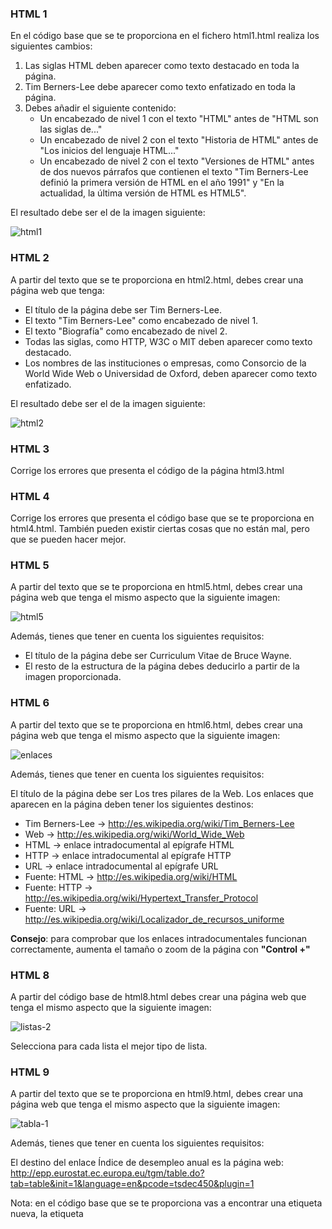 ### HTML 1

En el código base que se te proporciona en el fichero html1.html realiza los siguientes cambios:

1. Las siglas HTML deben aparecer como texto destacado en toda la página.
2. Tim Berners-Lee debe aparecer como texto enfatizado en toda la página.
3. Debes añadir el siguiente contenido:
    - Un encabezado de nivel 1 con el texto "HTML" antes de "HTML son las siglas de..."
    - Un encabezado de nivel 2 con el texto "Historia de HTML" antes de "Los inicios del lenguaje HTML..."
    - Un encabezado de nivel 2 con el texto "Versiones de HTML" antes de dos nuevos párrafos que contienen el texto "Tim Berners-Lee definió la primera versión de HTML en el año 1991" y "En la actualidad, la última versión de HTML es HTML5".

El resultado debe ser el de la imagen siguiente:

![html1](https://imgur.com/rEFTVhz.png)

### HTML 2

A partir del texto que se te proporciona en html2.html, debes crear una página web que tenga:

+ El título de la página debe ser Tim Berners-Lee.
+ El texto "Tim Berners-Lee" como encabezado de nivel 1.
+ El texto "Biografía" como encabezado de nivel 2.
+ Todas las siglas, como HTTP, W3C o MIT deben aparecer como texto destacado.
+ Los nombres de las instituciones o empresas, como Consorcio de la World Wide Web o Universidad de Oxford, deben aparecer como texto enfatizado.

El resultado debe ser el de la imagen siguiente:

![html2](https://imgur.com/CpBHyEf.png)

### HTML 3

Corrige los errores que presenta el código de la página html3.html

### HTML 4

Corrige los errores que presenta el código base que se te proporciona en html4.html. También pueden existir ciertas cosas que no están mal, pero que se pueden hacer mejor.

### HTML 5

A partir del texto que se te proporciona en html5.html, debes crear una página web que tenga el mismo aspecto que la siguiente imagen:

![html5](https://imgur.com/LAoFteF.png)

Además, tienes que tener en cuenta los siguientes requisitos:

+ El título de la página debe ser Curriculum Vitae de Bruce Wayne.
+ El resto de la estructura de la página debes deducirlo a partir de la imagen proporcionada.

### HTML 6

A partir del texto que se te proporciona en html6.html, debes crear una página web que tenga el mismo aspecto que la siguiente imagen:

![enlaces](https://imgur.com/hZYqOfr.png)

Además, tienes que tener en cuenta los siguientes requisitos:

El título de la página debe ser Los tres pilares de la Web.
Los enlaces que aparecen en la página deben tener los siguientes destinos:
+ Tim Berners-Lee → http://es.wikipedia.org/wiki/Tim_Berners-Lee
+ Web → http://es.wikipedia.org/wiki/World_Wide_Web
+ HTML → enlace intradocumental al epígrafe HTML
+ HTTP → enlace intradocumental al epígrafe HTTP
+ URL → enlace intradocumental al epígrafe URL
+ Fuente: HTML → http://es.wikipedia.org/wiki/HTML
+ Fuente: HTTP → http://es.wikipedia.org/wiki/Hypertext_Transfer_Protocol
+ Fuente: URL → http://es.wikipedia.org/wiki/Localizador_de_recursos_uniforme

__Consejo__: para comprobar que los enlaces intradocumentales funcionan correctamente, aumenta el tamaño o zoom de la página con __"Control +"__

### HTML 8

A partir del código base de html8.html debes crear una página web que tenga el mismo aspecto que la siguiente imagen:

![listas-2](https://imgur.com/KxGlvWr.png)

Selecciona para cada lista el mejor tipo de lista.

### HTML 9

A partir del texto que se te proporciona en html9.html, debes crear una página web que tenga el mismo aspecto que la siguiente imagen:

![tabla-1](https://imgur.com/YtJcgO4.png)

Además, tienes que tener en cuenta los siguientes requisitos:

El destino del enlace Índice de desempleo anual es la página web:
http://epp.eurostat.ec.europa.eu/tgm/table.do?tab=table&init=1&language=en&pcode=tsdec450&plugin=1

Nota: en el código base que se te proporciona vas a encontrar una etiqueta nueva, la etiqueta <style>. Esta etiqueta permite introducir instrucciones de CSS (Cascading Style Sheets) en una página web. CSS se emplea para definir la presentación visual de una página web y se explica en la segunda parte de este curso. Las instrucciones que se han incluido tienen como objetivo que la tabla y las celdas de la tabla se muestren con un borde. Esto también se podría haber logrado con el atributo border de HTML, pero es mejor utilizar siempre CSS para todo lo relacionado con la presentación de una página web.
  

### HTML 10

A partir del código base de html10.html, debes crear una página web que tenga el mismo aspecto que la siguiente imagen:

![tabla-2](https://imgur.com/sxlWHK8.png)

Nota: en el código base que se te proporciona vas a encontrar una etiqueta nueva, la etiqueta <style>. Esta etiqueta permite introducir instrucciones de CSS (Cascading Style Sheets) en una página web. CSS se emplea para definir la presentación visual de una página web y se explica en la segunda parte de este curso. Las instrucciones que se han incluido tienen como objetivo que la tabla y las celdas de la tabla se muestren con un borde. Esto también se podría haber logrado con el atributo border de HTML, pero es mejor utilizar siempre CSS para todo lo relacionado con la presentación de una página web.
